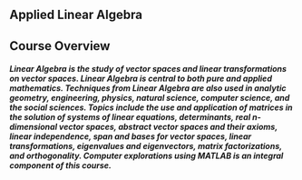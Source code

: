 ## Applied Linear Algebra

## Course Overview
##### Linear Algebra is the study of vector spaces and linear transformations on vector spaces. Linear Algebra is central to both pure and applied mathematics. Techniques from Linear Algebra are also used in analytic geometry, engineering, physics, natural science, computer science, and the social sciences. Topics include the use and application of matrices in the solution of systems of linear equations, determinants, real n-dimensional vector spaces, abstract vector spaces and their axioms, linear independence, span and bases for vector spaces, linear transformations, eigenvalues and eigenvectors, matrix factorizations, and orthogonality. Computer explorations using MATLAB is an integral component of this course.
